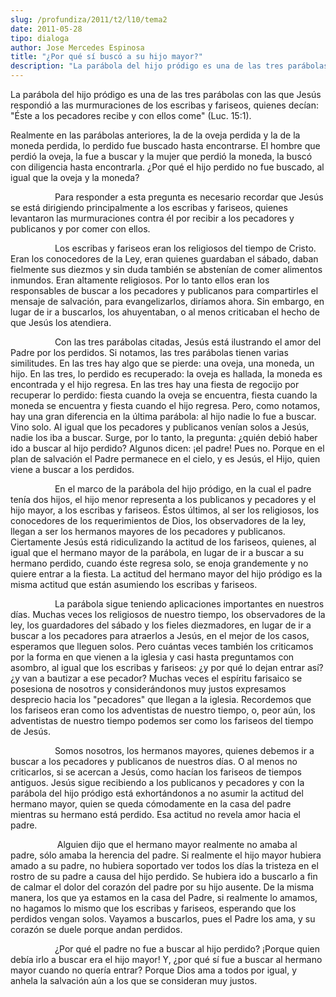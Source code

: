 ```yaml
---
slug: /profundiza/2011/t2/l10/tema2
date: 2011-05-28
tipo: dialoga
author: Jose Mercedes Espinosa
title: "¿Por qué sí buscó a su hijo mayor?"
description: "La parábola del hijo pródigo es una de las tres parábolas con las que Jesús  respondió a las murmuraciones de los escribas y fariseos, quienes decían: “Éste  a los pecadores recibe y con ellos come” (Luc. 15:1)."
---
```


La parábola del hijo pródigo es una de las tres parábolas con las que Jesús respondió a las murmuraciones de los escribas y fariseos, quienes decían: "Éste a los pecadores recibe y con ellos come" (Luc. 15:1).

Realmente en las parábolas anteriores, la de la oveja perdida y la de la moneda perdida, lo perdido fue buscado hasta encontrarse. El hombre que perdió la oveja, la fue a buscar y la mujer que perdió la moneda, la buscó con diligencia hasta encontrarla. ¿Por qué el hijo perdido no fue buscado, al igual que la oveja y la moneda?

                  Para responder a esta pregunta es necesario recordar que Jesús se está dirigiendo principalmente a los escribas y fariseos, quienes levantaron las murmuraciones contra él por recibir a los pecadores y publicanos y por comer con ellos.

                  Los escribas y fariseos eran los religiosos del tiempo de Cristo. Eran los conocedores de la Ley, eran quienes guardaban el sábado, daban fielmente sus diezmos y sin duda también se abstenían de comer alimentos inmundos. Eran altamente religiosos. Por lo tanto ellos eran los responsables de buscar a los pecadores y publicanos para compartirles el mensaje de salvación, para evangelizarlos, diríamos ahora. Sin embargo, en lugar de ir a buscarlos, los ahuyentaban, o al menos criticaban el hecho de que Jesús los atendiera.

                  Con las tres parábolas citadas, Jesús está ilustrando el amor del Padre por los perdidos. Si notamos, las tres parábolas tienen varias similitudes. En las tres hay algo que se pierde: una oveja, una moneda, un hijo. En las tres, lo perdido es recuperado: la oveja es hallada, la moneda es encontrada y el hijo regresa. En las tres hay una fiesta de regocijo por recuperar lo perdido: fiesta cuando la oveja se encuentra, fiesta cuando la moneda se encuentra y fiesta cuando el hijo regresa. Pero, como notamos, hay una gran diferencia en la última parábola: al hijo nadie lo fue a buscar. Vino solo. Al igual que los pecadores y publicanos venían solos a Jesús, nadie los iba a buscar. Surge, por lo tanto, la pregunta: ¿quién debió haber ido a buscar al hijo perdido? Algunos dicen: ¡el padre! Pues no. Porque en el plan de salvación el Padre permanece en el cielo, y es Jesús, el Hijo, quien viene a buscar a los perdidos.

                  En el marco de la parábola del hijo pródigo, en la cual el padre tenía dos hijos, el hijo menor representa a los publicanos y pecadores y el hijo mayor, a los escribas y fariseos. Éstos últimos, al ser los religiosos, los conocedores de los requerimientos de Dios, los observadores de la ley, llegan a ser los hermanos mayores de los pecadores y publicanos. Ciertamente Jesús está ridiculizando la actitud de los fariseos, quienes, al igual que el hermano mayor de la parábola, en lugar de ir a buscar a su hermano perdido, cuando éste regresa solo, se enoja grandemente y no quiere entrar a la fiesta. La actitud del hermano mayor del hijo pródigo es la misma actitud que están asumiendo los escribas y fariseos.

                  La parábola sigue teniendo aplicaciones importantes en nuestros días. Muchas veces los religiosos de nuestro tiempo, los observadores de la ley, los guardadores del sábado y los fieles diezmadores, en lugar de ir a buscar a los pecadores para atraerlos a Jesús, en el mejor de los casos, esperamos que lleguen solos. Pero cuántas veces también los criticamos por la forma en que vienen a la iglesia y casi hasta preguntamos con asombro, al igual que los escribas y fariseos: ¿y por qué lo dejan entrar así? ¿y van a bautizar a ese pecador? Muchas veces el espíritu farisaico se posesiona de nosotros y considerándonos muy justos expresamos desprecio hacia los "pecadores" que llegan a la iglesia. Recordemos que los fariseos eran como los adventistas de nuestro tiempo, o, peor aún, los adventistas de nuestro tiempo podemos ser como los fariseos del tiempo de Jesús.

                  Somos nosotros, los hermanos mayores, quienes debemos ir a buscar a los pecadores y publicanos de nuestros días. O al menos no criticarlos, si se acercan a Jesús, como hacían los fariseos de tiempos antiguos. Jesús sigue recibiendo a los publicanos y pecadores y con la parábola del hijo pródigo está exhortándonos a no asumir la actitud del hermano mayor, quien se queda cómodamente en la casa del padre mientras su hermano está perdido. Esa actitud no revela amor hacia el padre.

                   Alguien dijo que el hermano mayor realmente no amaba al padre, sólo amaba la herencia del padre. Si realmente el hijo mayor hubiera amado a su padre, no hubiera soportado ver todos los días la tristeza en el rostro de su padre a causa del hijo perdido. Se hubiera ido a buscarlo a fin de calmar el dolor del corazón del padre por su hijo ausente. De la misma manera, los que ya estamos en la casa del Padre, si realmente lo amamos, no hagamos lo mismo que los escribas y fariseos, esperando que los perdidos vengan solos. Vayamos a buscarlos, pues el Padre los ama, y su corazón se duele porque andan perdidos.

                  ¿Por qué el padre no fue a buscar al hijo perdido? ¡Porque quien debía irlo a buscar era el hijo mayor! Y, ¿por qué sí fue a buscar al hermano mayor cuando no quería entrar? Porque Dios ama a todos por igual, y anhela la salvación aún a los que se consideran muy justos.
